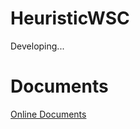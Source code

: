 # HeuristicWSC
Developing...

# Documents
[Online Documents](https://ezappx.github.io/HeuristicWSC/)